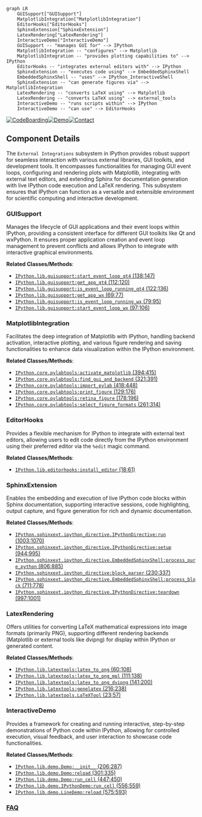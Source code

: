 ```mermaid
graph LR
    GUISupport["GUISupport"]
    MatplotlibIntegration["MatplotlibIntegration"]
    EditorHooks["EditorHooks"]
    SphinxExtension["SphinxExtension"]
    LatexRendering["LatexRendering"]
    InteractiveDemo["InteractiveDemo"]
    GUISupport -- "manages GUI for" --> IPython
    MatplotlibIntegration -- "configures" --> Matplotlib
    MatplotlibIntegration -- "provides plotting capabilities to" --> IPython
    EditorHooks -- "integrates external editors with" --> IPython
    SphinxExtension -- "executes code using" --> EmbeddedSphinxShell
    EmbeddedSphinxShell -- "uses" --> IPython_InteractiveShell
    SphinxExtension -- "can generate figures via" --> MatplotlibIntegration
    LatexRendering -- "converts LaTeX using" --> Matplotlib
    LatexRendering -- "converts LaTeX using" --> external_tools
    InteractiveDemo -- "runs scripts within" --> IPython
    InteractiveDemo -- "can use" --> EditorHooks
```
[![CodeBoarding](https://img.shields.io/badge/Generated%20by-CodeBoarding-9cf?style=flat-square)](https://github.com/CodeBoarding/CodeBoarding)[![Demo](https://img.shields.io/badge/Try%20our-Demo-blue?style=flat-square)](https://www.codeboarding.org/demo)[![Contact](https://img.shields.io/badge/Contact%20us%20-%20contact@codeboarding.org-lightgrey?style=flat-square)](mailto:contact@codeboarding.org)

## Component Details

The `External Integrations` subsystem in IPython provides robust support for seamless interaction with various external libraries, GUI toolkits, and development tools. It encompasses functionalities for managing GUI event loops, configuring and rendering plots with Matplotlib, integrating with external text editors, and extending Sphinx for documentation generation with live IPython code execution and LaTeX rendering. This subsystem ensures that IPython can function as a versatile and extensible environment for scientific computing and interactive development.

### GUISupport
Manages the lifecycle of GUI applications and their event loops within IPython, providing a consistent interface for different GUI toolkits like Qt and wxPython. It ensures proper application creation and event loop management to prevent conflicts and allows IPython to integrate with interactive graphical environments.


**Related Classes/Methods**:

- <a href="https://github.com/ipython/ipython/blob/master/IPython/lib/guisupport.py#L138-L147" target="_blank" rel="noopener noreferrer">`IPython.lib.guisupport:start_event_loop_qt4` (138:147)</a>
- <a href="https://github.com/ipython/ipython/blob/master/IPython/lib/guisupport.py#L112-L120" target="_blank" rel="noopener noreferrer">`IPython.lib.guisupport:get_app_qt4` (112:120)</a>
- <a href="https://github.com/ipython/ipython/blob/master/IPython/lib/guisupport.py#L122-L136" target="_blank" rel="noopener noreferrer">`IPython.lib.guisupport:is_event_loop_running_qt4` (122:136)</a>
- <a href="https://github.com/ipython/ipython/blob/master/IPython/lib/guisupport.py#L69-L77" target="_blank" rel="noopener noreferrer">`IPython.lib.guisupport:get_app_wx` (69:77)</a>
- <a href="https://github.com/ipython/ipython/blob/master/IPython/lib/guisupport.py#L79-L95" target="_blank" rel="noopener noreferrer">`IPython.lib.guisupport:is_event_loop_running_wx` (79:95)</a>
- <a href="https://github.com/ipython/ipython/blob/master/IPython/lib/guisupport.py#L97-L106" target="_blank" rel="noopener noreferrer">`IPython.lib.guisupport:start_event_loop_wx` (97:106)</a>


### MatplotlibIntegration
Facilitates the deep integration of Matplotlib with IPython, handling backend activation, interactive plotting, and various figure rendering and saving functionalities to enhance data visualization within the IPython environment.


**Related Classes/Methods**:

- <a href="https://github.com/ipython/ipython/blob/master/IPython/core/pylabtools.py#L394-L415" target="_blank" rel="noopener noreferrer">`IPython.core.pylabtools:activate_matplotlib` (394:415)</a>
- <a href="https://github.com/ipython/ipython/blob/master/IPython/core/pylabtools.py#L321-L391" target="_blank" rel="noopener noreferrer">`IPython.core.pylabtools:find_gui_and_backend` (321:391)</a>
- <a href="https://github.com/ipython/ipython/blob/master/IPython/core/pylabtools.py#L418-L448" target="_blank" rel="noopener noreferrer">`IPython.core.pylabtools:import_pylab` (418:448)</a>
- <a href="https://github.com/ipython/ipython/blob/master/IPython/core/pylabtools.py#L129-L176" target="_blank" rel="noopener noreferrer">`IPython.core.pylabtools:print_figure` (129:176)</a>
- <a href="https://github.com/ipython/ipython/blob/master/IPython/core/pylabtools.py#L178-L196" target="_blank" rel="noopener noreferrer">`IPython.core.pylabtools:retina_figure` (178:196)</a>
- <a href="https://github.com/ipython/ipython/blob/master/IPython/core/pylabtools.py#L261-L314" target="_blank" rel="noopener noreferrer">`IPython.core.pylabtools:select_figure_formats` (261:314)</a>


### EditorHooks
Provides a flexible mechanism for IPython to integrate with external text editors, allowing users to edit code directly from the IPython environment using their preferred editor via the `%edit` magic command.


**Related Classes/Methods**:

- <a href="https://github.com/ipython/ipython/blob/master/IPython/lib/editorhooks.py#L18-L61" target="_blank" rel="noopener noreferrer">`IPython.lib.editorhooks:install_editor` (18:61)</a>


### SphinxExtension
Enables the embedding and execution of live IPython code blocks within Sphinx documentation, supporting interactive sessions, code highlighting, output capture, and figure generation for rich and dynamic documentation.


**Related Classes/Methods**:

- <a href="https://github.com/ipython/ipython/blob/master/IPython/sphinxext/ipython_directive.py#L1003-L1070" target="_blank" rel="noopener noreferrer">`IPython.sphinxext.ipython_directive.IPythonDirective:run` (1003:1070)</a>
- <a href="https://github.com/ipython/ipython/blob/master/IPython/sphinxext/ipython_directive.py#L944-L995" target="_blank" rel="noopener noreferrer">`IPython.sphinxext.ipython_directive.IPythonDirective:setup` (944:995)</a>
- <a href="https://github.com/ipython/ipython/blob/master/IPython/sphinxext/ipython_directive.py#L806-L885" target="_blank" rel="noopener noreferrer">`IPython.sphinxext.ipython_directive.EmbeddedSphinxShell:process_pure_python` (806:885)</a>
- <a href="https://github.com/ipython/ipython/blob/master/IPython/sphinxext/ipython_directive.py#L230-L337" target="_blank" rel="noopener noreferrer">`IPython.sphinxext.ipython_directive:block_parser` (230:337)</a>
- <a href="https://github.com/ipython/ipython/blob/master/IPython/sphinxext/ipython_directive.py#L711-L778" target="_blank" rel="noopener noreferrer">`IPython.sphinxext.ipython_directive.EmbeddedSphinxShell:process_block` (711:778)</a>
- <a href="https://github.com/ipython/ipython/blob/master/IPython/sphinxext/ipython_directive.py#L997-L1001" target="_blank" rel="noopener noreferrer">`IPython.sphinxext.ipython_directive.IPythonDirective:teardown` (997:1001)</a>


### LatexRendering
Offers utilities for converting LaTeX mathematical expressions into image formats (primarily PNG), supporting different rendering backends (Matplotlib or external tools like dvipng) for display within IPython or generated content.


**Related Classes/Methods**:

- <a href="https://github.com/ipython/ipython/blob/master/IPython/lib/latextools.py#L60-L108" target="_blank" rel="noopener noreferrer">`IPython.lib.latextools:latex_to_png` (60:108)</a>
- <a href="https://github.com/ipython/ipython/blob/master/IPython/lib/latextools.py#L111-L138" target="_blank" rel="noopener noreferrer">`IPython.lib.latextools:latex_to_png_mpl` (111:138)</a>
- <a href="https://github.com/ipython/ipython/blob/master/IPython/lib/latextools.py#L141-L200" target="_blank" rel="noopener noreferrer">`IPython.lib.latextools:latex_to_png_dvipng` (141:200)</a>
- <a href="https://github.com/ipython/ipython/blob/master/IPython/lib/latextools.py#L216-L238" target="_blank" rel="noopener noreferrer">`IPython.lib.latextools:genelatex` (216:238)</a>
- <a href="https://github.com/ipython/ipython/blob/master/IPython/lib/latextools.py#L23-L57" target="_blank" rel="noopener noreferrer">`IPython.lib.latextools.LaTeXTool` (23:57)</a>


### InteractiveDemo
Provides a framework for creating and running interactive, step-by-step demonstrations of Python code within IPython, allowing for controlled execution, visual feedback, and user interaction to showcase code functionalities.


**Related Classes/Methods**:

- <a href="https://github.com/ipython/ipython/blob/master/IPython/lib/demo.py#L206-L287" target="_blank" rel="noopener noreferrer">`IPython.lib.demo.Demo:__init__` (206:287)</a>
- <a href="https://github.com/ipython/ipython/blob/master/IPython/lib/demo.py#L301-L335" target="_blank" rel="noopener noreferrer">`IPython.lib.demo.Demo:reload` (301:335)</a>
- <a href="https://github.com/ipython/ipython/blob/master/IPython/lib/demo.py#L447-L450" target="_blank" rel="noopener noreferrer">`IPython.lib.demo.Demo:run_cell` (447:450)</a>
- <a href="https://github.com/ipython/ipython/blob/master/IPython/lib/demo.py#L556-L559" target="_blank" rel="noopener noreferrer">`IPython.lib.demo.IPythonDemo:run_cell` (556:559)</a>
- <a href="https://github.com/ipython/ipython/blob/master/IPython/lib/demo.py#L575-L593" target="_blank" rel="noopener noreferrer">`IPython.lib.demo.LineDemo:reload` (575:593)</a>




### [FAQ](https://github.com/CodeBoarding/GeneratedOnBoardings/tree/main?tab=readme-ov-file#faq)